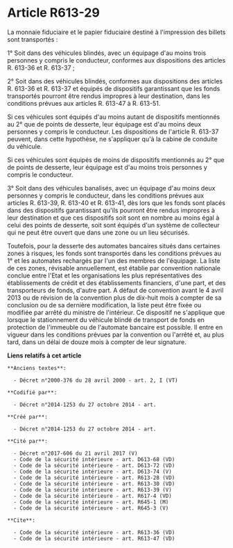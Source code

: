 # Article R613-29

La monnaie fiduciaire et le papier fiduciaire destiné à l'impression des billets sont transportés : 

1° Soit dans des véhicules blindés, avec un équipage d'au moins trois personnes y compris le conducteur, conformes aux
dispositions des articles R. 613-36 et R. 613-37 ; 

2° Soit dans des véhicules blindés, conformes aux dispositions des articles R. 613-36 et R. 613-37 et équipés de dispositifs
garantissant que les fonds transportés pourront être rendus impropres à leur destination, dans les conditions prévues aux
articles R. 613-47 à R. 613-51. 

Si ces véhicules sont équipés d'au moins autant de dispositifs mentionnés au 2° que de points de desserte, leur équipage est
d'au moins deux personnes y compris le conducteur. Les dispositions de l'article R. 613-37 peuvent, dans cette hypothèse, ne
s'appliquer qu'à la cabine de conduite du véhicule. 

Si ces véhicules sont équipés de moins de dispositifs mentionnés au 2° que de points de desserte, leur équipage est d'au
moins trois personnes y compris le conducteur. 

3° Soit dans des véhicules banalisés, avec un équipage d'au moins deux personnes y compris le conducteur, dans les conditions
prévues aux articles R. 613-39, R. 613-40 et R. 613-41, dès lors que les fonds sont placés dans des dispositifs garantissant
qu'ils pourront être rendus impropres à leur destination et que ces dispositifs soit sont en nombre au moins égal à celui des
points de desserte, soit sont équipés d'un système de collecteur qui ne peut être ouvert que dans une zone ou un lieu
sécurisés. 

Toutefois, pour la desserte des automates bancaires situés dans certaines zones à risques, les fonds sont transportés dans
les conditions prévues au 1° et les automates rechargés par l'un des membres de l'équipage. La liste de ces zones, révisable
annuellement, est établie par convention nationale conclue entre l'Etat et les organisations les plus représentatives des
établissements de crédit et des établissements financiers, d'une part, et des transporteurs de fonds, d'autre part. A défaut
de convention avant le 4 avril 2013 ou de révision de la convention plus de dix-huit mois à compter de sa conclusion ou de sa
dernière modification, la liste peut être fixée ou modifiée par arrêté du ministre de l'intérieur. Ce dispositif ne
s'applique que lorsque le stationnement du véhicule blindé de transport de fonds en protection de l'immeuble ou de l'automate
bancaire est possible. Il entre en vigueur dans les conditions prévues par la convention ou l'arrêté et, au plus tard, dans
un délai de douze mois à compter de leur signature.

**Liens relatifs à cet article**

	**Anciens textes**:

	  - Décret n°2000-376 du 28 avril 2000 - art. 2, I (VT)

	**Codifié par**:

	  - Décret n°2014-1253 du 27 octobre 2014 - art.

	**Créé par**:

	  - Décret n°2014-1253 du 27 octobre 2014 - art.

	**Cité par**:

	  - Décret n°2017-606 du 21 avril 2017 (V)
	  - Code de la sécurité intérieure - art. D613-68 (VD)
	  - Code de la sécurité intérieure - art. D613-72 (VD)
	  - Code de la sécurité intérieure - art. D613-74 (V)
	  - Code de la sécurité intérieure - art. R613-28 (VD)
	  - Code de la sécurité intérieure - art. R613-30 (VD)
	  - Code de la sécurité intérieure - art. R613-39 (V)
	  - Code de la sécurité intérieure - art. R617-4 (VD)
	  - Code de la sécurité intérieure - art. R645-1 (M)
	  - Code de la sécurité intérieure - art. R645-3 (V)

	**Cite**:

	  - Code de la sécurité intérieure - art. R613-36 (VD)
	  - Code de la sécurité intérieure - art. R613-47 (VD)
